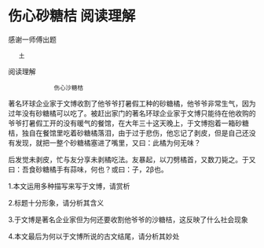 # 伤心砂糖桔 阅读理解

感谢一师傅出题

       土


阅读理解

                 伤心沙糖桔
                 
著名环球企业家于文博收割了他爷爷打暑假工种的砂糖橘，他爷爷非常生气，因为过年没有砂糖橘可以吃了。被赶出家门的著名环球企业家于文博只能待在他收购的爷爷打暑假工开的没有暖气的餐馆，在大年三十这天晚上，于文博抱着一箱砂糖桔，独自在餐馆里吃着砂糖橘落泪，由于过于悲伤，他忘记了剥皮，但是自己还没有发现，就把一整个砂糖橘塞进了嘴里，又曰：此橘为何无味？

后发觉未剥皮，忙与友分享未剥橘吃法。友暴起，以刀劈橘首，又数刀毙之。于又曰：吾食砂糖橘手有蒜味，何也？或曰：子，2β也。



1.本文运用多种描写来写于文博，请赏析

2.标题十分形象，请分析其含义

3.于文博是著名企业家但为何还要收割他爷爷的沙糖桔，这反映了什么社会现象

4.本文最后为何以于文博所说的古文结尾，请分析其妙处
